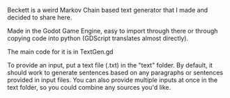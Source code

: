 Beckett is a weird Markov Chain based text generator that I made and decided to share here.

Made in the Godot Game Engine, easy to import through there or through copying code into python (GDScript translates almost directly).


The main code for it is in TextGen.gd

To provide an input, put a text file (.txt) in the "text" folder. By default, it should work to generate sentences based on any paragraphs or sentences provided in input files.
You can also provide multiple inputs at once in the text folder, so you could combine any sources you'd like.
